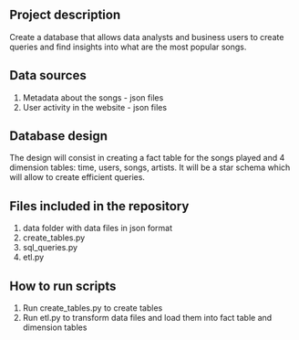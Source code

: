 
## Project description

Create a database that allows data analysts and business users to create queries and find insights into what are the most popular songs.

## Data sources  
1) Metadata about the songs - json files
2) User activity in the website - json files

## Database design  
The design will consist in creating a fact table for the songs played and 4 dimension tables: time, users, songs, artists.  It will be a star schema which will allow to create efficient queries.

## Files included in the repository
1) data folder with data files in json format
2) create_tables.py
3) sql_queries.py
4) etl.py

## How to run scripts
1) Run create_tables.py to create tables
2) Run etl.py to transform data files and load them into fact table and dimension tables




